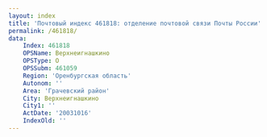 ```yaml
---
layout: index
title: 'Почтовый индекс 461818: отделение почтовой связи Почты России'
permalink: /461818/
data:
    Index: 461818
    OPSName: Верхнеигнашкино
    OPSType: О
    OPSSubm: 461059
    Region: 'Оренбургская область'
    Autonom: ''
    Area: 'Грачевский район'
    City: Верхнеигнашкино
    City1: ''
    ActDate: '20031016'
    IndexOld: ''
---
```

